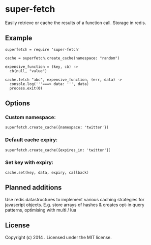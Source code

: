 # super-fetch

Easily retrieve or cache the results of a function call. Storage in redis.

## Example
```
superfetch = require 'super-fetch'

cache = superfetch.create_cache(namespace: "random")

expensive_function = (key, cb) ->
  cb(null, "value")

cache.fetch "abc", expensive_function, (err, data) ->
  console.log('''===> data: ''', data)
  process.exit(0)
```

## Options
### Custom namespace:
```
superfetch.create_cache({namespace: 'twitter'})
```

### Default cache expiry:
```
superfetch.create_cache({expires_in: 'twitter'})
```

### Set key with expiry:
```
cache.set(key, data, expiry, callback)
```

## Planned additions
Use redis datastructures to implement various caching strategies for javascript objects.
E.g. store arrays of hashes & creates opt-in query patterns, optimising with multi / lua


## License
Copyright (c) 2014 . Licensed under the MIT license.
